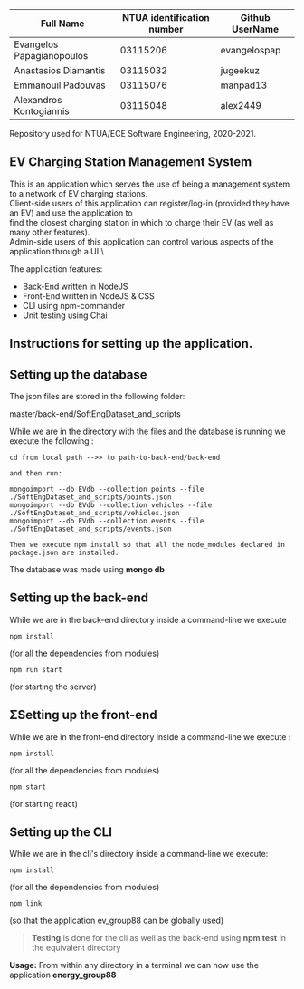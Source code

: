 Full Name  | NTUA identification number | Github UserName 
------------ | ------------- | -------------
Evangelos Papagianopoulos | 03115206 | evangelospap
Anastasios Diamantis | 03115032 | jugeekuz
Emmanouil Padouvas | 03115076 | manpad13
Alexandros Kontogiannis | 03115048 | alex2449

Repository used for NTUA/ECE Software Engineering, 2020-2021.

## EV Charging Station Management System
This is an application which serves the use of being a management system to a network of EV charging stations.\
Client-side users of this application can register/log-in (provided they have an EV) and use the application to\
find the closest charging station in which to charge their EV (as well as many other features).\
Admin-side users of this application can control various aspects of the application through a UI.\

The application features:

* Back-End written in NodeJS
* Front-End written in NodeJS & CSS
* CLI using npm-commander
* Unit testing using Chai



## Instructions for setting up the application.



## Setting up the database

The json files are stored in the following folder:

master/back-end/SoftEngDataset_and_scripts

While we are in the directory with the files and the database is running we execute the following :

```
cd from local path -->> to path-to-back-end/back-end

and then run:

mongoimport --db EVdb --collection points --file ./SoftEngDataset_and_scripts/points.json
mongoimport --db EVdb --collection vehicles --file ./SoftEngDataset_and_scripts/vehicles.json
mongoimport --db EVdb --collection events --file ./SoftEngDataset_and_scripts/events.json

Then we execute npm install so that all the node_modules declared in package.json are installed.
```
The database was made using **mongo db**


## Setting up the back-end
While we are in the back-end directory inside a command-line we execute :
```
npm install
```
(for all the dependencies from modules)
```
npm run start 
```
(for starting the server)

## ΣSetting up the front-end
While we are in the front-end directory inside a command-line we execute :
```
npm install
```
(for all the dependencies from modules)
```
npm start 
```
(for starting react)



## Setting up the CLI 
While we are in the cli's directory inside a command-line we execute:
```
npm install
```
(for all the dependencies from modules)
```
npm link
```
(so that the application ev_group88 can be globally used)

> **Testing** is done for the cli as well as the back-end using **npm test** in the equivalent directory

 **Usage:** 
 From within any directory in a terminal we can now use the application **energy_group88**
 
